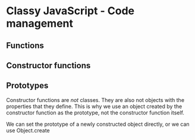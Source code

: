 # Classy JavaScript - Code management

## Functions

## Constructor functions

## Prototypes

Constructor functions are *not* classes. They are also not objects with the properties that they define. This is why we use an object created by the constructor function as the prototype, not the constructor function itself.

We can set the prototype of a newly constructed object directly, or we can use Object.create